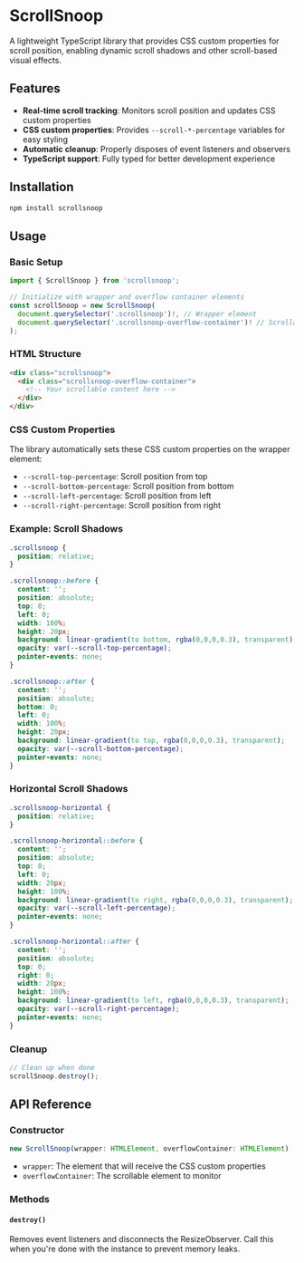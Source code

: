 # ScrollSnoop

A lightweight TypeScript library that provides CSS custom properties for scroll position, enabling dynamic scroll shadows and other scroll-based visual effects.

## Features

- **Real-time scroll tracking**: Monitors scroll position and updates CSS custom properties
- **CSS custom properties**: Provides `--scroll-*-percentage` variables for easy styling
- **Automatic cleanup**: Properly disposes of event listeners and observers
- **TypeScript support**: Fully typed for better development experience

## Installation

```bash
npm install scrollsnoop
```

## Usage

### Basic Setup

```typescript
import { ScrollSnoop } from 'scrollsnoop';

// Initialize with wrapper and overflow container elements
const scrollSnoop = new ScrollSnoop(
  document.querySelector('.scrollsnoop')!, // Wrapper element
  document.querySelector('.scrollsnoop-overflow-container')! // Scrollable container
);
```

### HTML Structure

```html
<div class="scrollsnoop">
  <div class="scrollsnoop-overflow-container">
    <!-- Your scrollable content here -->
  </div>
</div>
```

### CSS Custom Properties

The library automatically sets these CSS custom properties on the wrapper element:

- `--scroll-top-percentage`: Scroll position from top
- `--scroll-bottom-percentage`: Scroll position from bottom
- `--scroll-left-percentage`: Scroll position from left
- `--scroll-right-percentage`: Scroll position from right

### Example: Scroll Shadows

```css
.scrollsnoop {
  position: relative;
}

.scrollsnoop::before {
  content: '';
  position: absolute;
  top: 0;
  left: 0;
  width: 100%;
  height: 20px;
  background: linear-gradient(to bottom, rgba(0,0,0,0.3), transparent);
  opacity: var(--scroll-top-percentage);
  pointer-events: none;
}

.scrollsnoop::after {
  content: '';
  position: absolute;
  bottom: 0;
  left: 0;
  width: 100%;
  height: 20px;
  background: linear-gradient(to top, rgba(0,0,0,0.3), transparent);
  opacity: var(--scroll-bottom-percentage);
  pointer-events: none;
}
```

### Horizontal Scroll Shadows

```css
.scrollsnoop-horizontal {
  position: relative;
}

.scrollsnoop-horizontal::before {
  content: '';
  position: absolute;
  top: 0;
  left: 0;
  width: 20px;
  height: 100%;
  background: linear-gradient(to right, rgba(0,0,0,0.3), transparent);
  opacity: var(--scroll-left-percentage);
  pointer-events: none;
}

.scrollsnoop-horizontal::after {
  content: '';
  position: absolute;
  top: 0;
  right: 0;
  width: 20px;
  height: 100%;
  background: linear-gradient(to left, rgba(0,0,0,0.3), transparent);
  opacity: var(--scroll-right-percentage);
  pointer-events: none;
}
```

### Cleanup

```typescript
// Clean up when done
scrollSnoop.destroy();
```

## API Reference

### Constructor

```typescript
new ScrollSnoop(wrapper: HTMLElement, overflowContainer: HTMLElement)
```

- `wrapper`: The element that will receive the CSS custom properties
- `overflowContainer`: The scrollable element to monitor

### Methods

#### `destroy()`

Removes event listeners and disconnects the ResizeObserver. Call this when you're done with the instance to prevent memory leaks.
